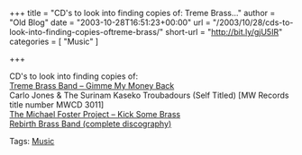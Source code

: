 +++
title = "CD's to look into finding copies of: Treme Brass…"
author = "Old Blog"
date = "2003-10-28T16:51:23+00:00"
url = "/2003/10/28/cds-to-look-into-finding-copies-oftreme-brass/"
short-url = "http://bit.ly/gjU5IR"
categories = [
"Music"
]

+++
<div class='microid-http+http:sha1:6ba52a772486430ee5ca5cb1412305929ce54776'>

CD's to look into finding copies of:<br /> <a href="http://www.arhoolie.com/titles/417.shtml">Treme Brass Band &#8211; Gimme My Money Back</a><br /> Carlo Jones & The Surinam Kaseko Troubadours (Self Titled) [MW Records title number MWCD 3011]<br /> <a href="http://www.donnasbarandgrill.com/foster.htm">The Michael Foster Project &#8211; Kick Some Brass</a><br /> <a href="http://www.rebirthbrassband.com/rbb/music.shtml">Rebirth Brass Band (complete discography)</a>

</div>

<div class="st-post-tags">
Tags: <a href="http://www.cavort.org/tag/music/" title="Music" rel="tag">Music</a><br />
</div>